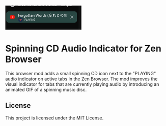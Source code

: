 

![Spinning Record Image](https://raw.githubusercontent.com/StyingDev/Styings-Zen-Browser-Mods/main/Spinning%20Record%20Audio%20Indicator/image.png)



# Spinning CD Audio Indicator for Zen Browser

This browser mod adds a small spinning CD icon next to the "PLAYING" audio indicator on active tabs in the Zen Browser. The mod improves the visual indicator for tabs that are currently playing audio by introducing an animated GIF of a spinning music disc.


## License

This project is licensed under the MIT License.

